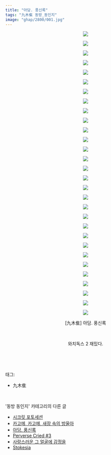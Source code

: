```yaml
---
title: "아담. 풍신록"
tags: "九木隹 동방_동인지"
image: "ghap/2800/001.jpg"
---
```

<div class="article">
<p style="text-align: center; clear: none; float: none;"><img src="{{ site.nasurl }}/ghap/2800/001.jpg"/></p>
<p style="text-align: center; clear: none; float: none;"><img src="{{ site.nasurl }}/ghap/2800/002.jpg"/></p>
<p style="text-align: center; clear: none; float: none;"><img src="{{ site.nasurl }}/ghap/2800/003.jpg"/></p>
<p style="text-align: center; clear: none; float: none;"><img src="{{ site.nasurl }}/ghap/2800/004.jpg"/></p>
<p style="text-align: center; clear: none; float: none;"><img src="{{ site.nasurl }}/ghap/2800/005.jpg"/></p>
<p style="text-align: center; clear: none; float: none;"><img src="{{ site.nasurl }}/ghap/2800/006.jpg"/></p>
<p style="text-align: center; clear: none; float: none;"><img src="{{ site.nasurl }}/ghap/2800/007.jpg"/></p>
<p style="text-align: center; clear: none; float: none;"><img src="{{ site.nasurl }}/ghap/2800/008.jpg"/></p>
<p style="text-align: center; clear: none; float: none;"><img src="{{ site.nasurl }}/ghap/2800/009.jpg"/></p>
<p style="text-align: center; clear: none; float: none;"><img src="{{ site.nasurl }}/ghap/2800/010.jpg"/></p>
<p style="text-align: center; clear: none; float: none;"><img src="{{ site.nasurl }}/ghap/2800/011.jpg"/></p>
<p style="text-align: center; clear: none; float: none;"><img src="{{ site.nasurl }}/ghap/2800/012.jpg"/></p>
<p style="text-align: center; clear: none; float: none;"><img src="{{ site.nasurl }}/ghap/2800/013.jpg"/></p>
<p style="text-align: center; clear: none; float: none;"><img src="{{ site.nasurl }}/ghap/2800/014.jpg"/></p>
<p style="text-align: center; clear: none; float: none;"><img src="{{ site.nasurl }}/ghap/2800/015.jpg"/></p>
<p style="text-align: center; clear: none; float: none;"><img src="{{ site.nasurl }}/ghap/2800/016.jpg"/></p>
<p style="text-align: center; clear: none; float: none;"><img src="{{ site.nasurl }}/ghap/2800/017.jpg"/></p>
<p style="text-align: center; clear: none; float: none;"><img src="{{ site.nasurl }}/ghap/2800/018.jpg"/></p>
<p style="text-align: center; clear: none; float: none;"><img src="{{ site.nasurl }}/ghap/2800/019.jpg"/></p>
<p style="text-align: center; clear: none; float: none;"><img src="{{ site.nasurl }}/ghap/2800/020.jpg"/></p>
<p style="text-align: center; clear: none; float: none;"><img src="{{ site.nasurl }}/ghap/2800/021.jpg"/></p>
<p style="text-align: center; clear: none; float: none;"><img src="{{ site.nasurl }}/ghap/2800/022.jpg"/></p>
<p style="text-align: center; clear: none; float: none;"><img src="{{ site.nasurl }}/ghap/2800/023.jpg"/></p>
<p style="text-align: center; clear: none; float: none;"><img src="{{ site.nasurl }}/ghap/2800/024.jpg"/></p>
<p style="text-align: center; clear: none; float: none;"><img src="{{ site.nasurl }}/ghap/2800/025.jpg"/></p>
<p style="text-align: center; clear: none; float: none;"><img src="{{ site.nasurl }}/ghap/2800/026.jpg"/></p>
<p style="text-align: center; clear: none; float: none;"><img src="{{ site.nasurl }}/ghap/2800/027.jpg"/></p>
<p style="text-align: center; clear: none; float: none;"><img src="{{ site.nasurl }}/ghap/2800/028.jpg"/></p>
<p style="text-align: center; clear: none; float: none;"><img src="{{ site.nasurl }}/ghap/2800/029.jpg"/></p>
<p style="text-align: center; clear: none; float: none;"><img src="{{ site.nasurl }}/ghap/2800/030.jpg"/></p>
<p style="text-align: center; clear: none; float: none;">[九木隹] 아담. 풍신록</p>
<p style="text-align: center; clear: none; float: none;"><br/></p>
<p style="text-align: center; clear: none; float: none;">와치독스 2 재밌다.</p>
<p><br/></p>
</div><br/>
<div class="tagTrail">
<p>태그: </p>
<ul>
<li>九木隹</li>
</ul>
</div><br/>
<div class="another">
<p>'동방 동인지' 카테고리의 다른 글</p>
<ul>
<li><a href="/2016-12-01-ghap_2802">시크릿 포토세션</a></li>
<li><a href="/2016-12-01-ghap_2801">카고메, 카고메, 새장 속의 방울아</a></li>
<li><a href="/2016-12-01-ghap_2800">아담. 풍신록</a></li>
<li><a href="/2016-11-29-ghap_2799">Perverse Cried #3</a></li>
<li><a href="/2016-11-29-ghap_2798">사랑스러운 그 얼굴에 감정을</a></li>
<li><a href="/2016-11-29-ghap_2797">Stokesia</a></li>
</ul>
</div><br/>
<div class="cb_module cb_fluid">
<div class="cb_wrt cb_profile">
</div><!-- commentList close -->
</div><br/>
